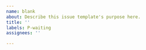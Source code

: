 ```yaml
---
name: blank
about: Describe this issue template's purpose here.
title: ''
labels: P-waiting
assignees: ''

---
```



